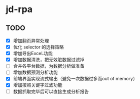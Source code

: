 # jd-rpa

## TODO

- [x] 增加翻页异常处理
- [x] 优化 selector 的选择策略
- [x] 增加导出ExceL功能
- [x] 增加数据清洗，把无效脏数据过滤掉
- [ ] 合并各平台数据，为数据分析做准备
- [ ] 增加数据预测分析功能
- [x] 前端界面实现流式输出（避免一次数据过多而out of memory）
- [x] 增加按照关键字过滤功能
- [ ] 数据抓取完毕后可以直接生成分析报告
